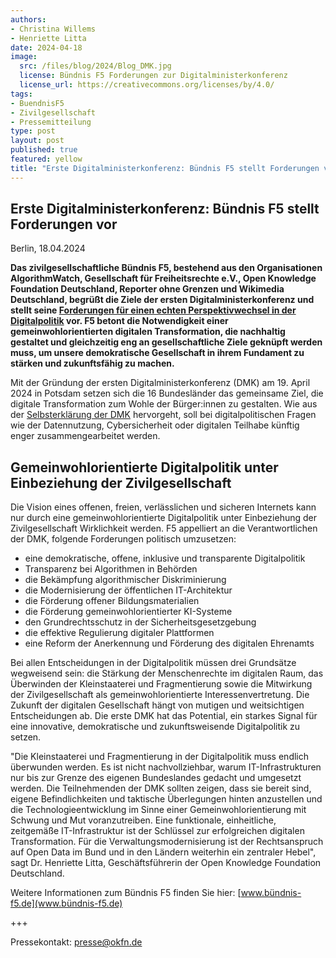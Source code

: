 ```yaml
---
authors:
- Christina Willems
- Henriette Litta
date: 2024-04-18
image: 
  src: /files/blog/2024/Blog_DMK.jpg
  license: Bündnis F5 Forderungen zur Digitalministerkonferenz
  license_url: https://creativecommons.org/licenses/by/4.0/
tags:
- BuendnisF5
- Zivilgesellschaft
- Pressemitteilung
type: post
layout: post
published: true
featured: yellow
title: "Erste Digitalministerkonferenz: Bündnis F5 stellt Forderungen vor"
---
```


## Erste Digitalministerkonferenz: Bündnis F5 stellt Forderungen vor ##


Berlin, 18.04.2024

**Das zivilgesellschaftliche Bündnis F5, bestehend aus den Organisationen AlgorithmWatch, Gesellschaft für Freiheitsrechte e.V., Open Knowledge Foundation Deutschland, Reporter ohne Grenzen und Wikimedia Deutschland, begrüßt die Ziele der ersten Digitalministerkonferenz und stellt seine [Forderungen für einen echten Perspektivwechsel in der Digitalpolitik](https://buendnis-f5.de/publikationen/2024-04-18-forderungen-dmk) vor. F5 betont die Notwendigkeit einer gemeinwohlorientierten digitalen Transformation, die nachhaltig gestaltet und gleichzeitig eng an gesellschaftliche Ziele geknüpft werden muss, um unsere demokratische Gesellschaft in ihrem Fundament zu stärken und zukunftsfähig zu machen.** 

Mit der Gründung der ersten Digitalministerkonferenz (DMK) am 19. April 2024 in Potsdam setzen sich die 16 Bundesländer das gemeinsame Ziel, die digitale Transformation zum Wohle der Bürger:innen zu gestalten. Wie aus der [Selbsterklärung der DMK](https://www.berlin-brandenburg.de/wp-content/uploads/Beschluss-D16-TOP-3-b-Konzeptpapier-Digitalministerkonferenz.pdf) hervorgeht, soll bei digitalpolitischen Fragen wie der Datennutzung, Cybersicherheit oder digitalen Teilhabe künftig enger zusammengearbeitet werden.


## Gemeinwohlorientierte Digitalpolitik unter Einbeziehung der Zivilgesellschaft ## 

Die Vision eines offenen, freien, verlässlichen und sicheren Internets kann nur durch eine gemeinwohlorientierte Digitalpolitik unter Einbeziehung der Zivilgesellschaft Wirklichkeit werden. F5 appelliert an die Verantwortlichen der DMK, folgende Forderungen politisch umzusetzen:

- eine demokratische, offene, inklusive und transparente Digitalpolitik
- Transparenz bei Algorithmen in Behörden
- die Bekämpfung algorithmischer Diskriminierung
- die Modernisierung der öffentlichen IT-Architektur
- die Förderung offener Bildungsmaterialien
- die Förderung gemeinwohlorientierter KI-Systeme
- den Grundrechtsschutz in der Sicherheitsgesetzgebung
- die effektive Regulierung digitaler Plattformen
- eine Reform der Anerkennung und Förderung des digitalen Ehrenamts

Bei allen Entscheidungen in der Digitalpolitik müssen drei Grundsätze wegweisend sein: die Stärkung der Menschenrechte im digitalen Raum, das Überwinden der Kleinstaaterei und Fragmentierung sowie die Mitwirkung der Zivilgesellschaft als gemeinwohlorientierte Interessenvertretung. Die Zukunft der digitalen Gesellschaft hängt von mutigen und weitsichtigen Entscheidungen ab. Die erste DMK hat das Potential, ein starkes Signal für eine innovative, demokratische und zukunftsweisende Digitalpolitik zu setzen.

"Die Kleinstaaterei und Fragmentierung in der Digitalpolitik muss endlich überwunden werden. Es ist nicht nachvollziehbar, warum IT-Infrastrukturen nur bis zur Grenze des eigenen Bundeslandes gedacht und umgesetzt werden. Die Teilnehmenden der DMK sollten zeigen, dass sie bereit sind, eigene Befindlichkeiten und taktische Überlegungen hinten anzustellen und die Technologieentwicklung im Sinne einer Gemeinwohlorientierung mit Schwung und Mut voranzutreiben. Eine funktionale, einheitliche, zeitgemäße IT-Infrastruktur ist der Schlüssel zur erfolgreichen digitalen Transformation. Für die Verwaltungsmodernisierung ist der Rechtsanspruch auf Open Data im Bund und in den Ländern weiterhin ein zentraler Hebel", sagt Dr. Henriette Litta, Geschäftsführerin der Open Knowledge Foundation Deutschland. 


Weitere Informationen zum Bündnis F5 finden Sie hier: [www.bündnis-f5.de](www.bündnis-f5.de) 

+++

Pressekontakt: presse@okfn.de
